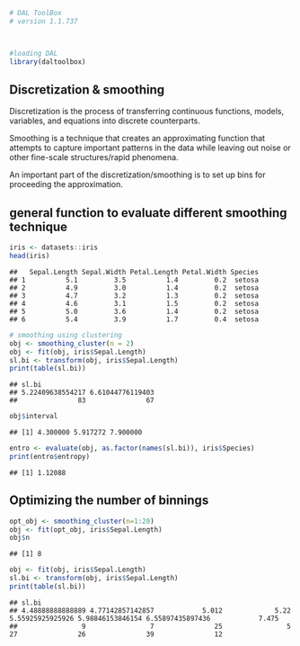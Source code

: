 
```r
# DAL ToolBox
# version 1.1.737



#loading DAL
library(daltoolbox) 
```

## Discretization & smoothing
Discretization is the process of transferring continuous functions, models, variables, and equations into discrete counterparts. 

Smoothing is a technique that creates an approximating function that attempts to capture important patterns in the data while leaving out noise or other fine-scale structures/rapid phenomena.

An important part of the discretization/smoothing is to set up bins for proceeding the approximation.

## general function to evaluate different smoothing technique


```r
iris <- datasets::iris
head(iris)
```

```
##   Sepal.Length Sepal.Width Petal.Length Petal.Width Species
## 1          5.1         3.5          1.4         0.2  setosa
## 2          4.9         3.0          1.4         0.2  setosa
## 3          4.7         3.2          1.3         0.2  setosa
## 4          4.6         3.1          1.5         0.2  setosa
## 5          5.0         3.6          1.4         0.2  setosa
## 6          5.4         3.9          1.7         0.4  setosa
```


```r
# smoothing using clustering
obj <- smoothing_cluster(n = 2)  
obj <- fit(obj, iris$Sepal.Length)
sl.bi <- transform(obj, iris$Sepal.Length)
print(table(sl.bi))
```

```
## sl.bi
## 5.22409638554217 6.61044776119403 
##               83               67
```

```r
obj$interval
```

```
## [1] 4.300000 5.917272 7.900000
```


```r
entro <- evaluate(obj, as.factor(names(sl.bi)), iris$Species)
print(entro$entropy)
```

```
## [1] 1.12088
```

## Optimizing the number of binnings


```r
opt_obj <- smoothing_cluster(n=1:20)
obj <- fit(opt_obj, iris$Sepal.Length)
obj$n
```

```
## [1] 8
```


```r
obj <- fit(obj, iris$Sepal.Length)
sl.bi <- transform(obj, iris$Sepal.Length)
print(table(sl.bi))
```

```
## sl.bi
## 4.48888888888889 4.77142857142857            5.012             5.22 5.55925925925926 5.98846153846154 6.55897435897436            7.475 
##                9                7               25                5               27               26               39               12
```

